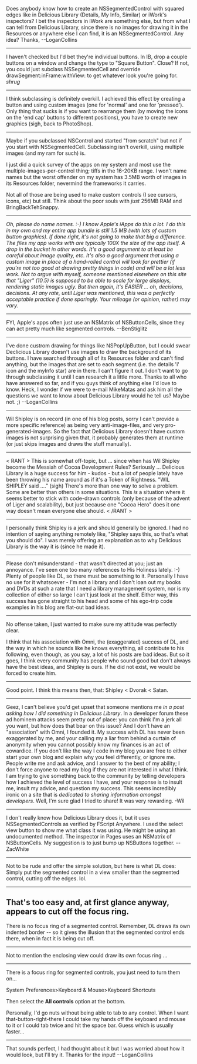 Does anybody know how to create an NSSegmentedControl with squared edges like in Delicious Library (Details, My Info, Similar)  or iWork's inspectors? I bet the inspectors in iWork are something else, but from what I can tell from Delicious Library, since there is no images for drawing it in the Resources or anywhere else I can find, it is an NSSegmentedControl. Any idea? Thanks, --LoganCollins

----
I haven't checked but I'd bet they're individual buttons. In IB, drop a couple buttons on a window and change the type to "Square Button". Close? If not, you could just subclass NSSegmentedCell and override     drawSegment:inFrame:withView: to get whatever look you're going for. *shrug*

----

I think subclassing is definitely overkill. I achieved this effect by creating a button and using custom images (one for 'normal' and one for 'pressed'). Only thing that sucks is if you want to rearrange them (by moving the icons on the 'end cap' buttons to different positions), you have to create new graphics (sigh, back to PhotoShop).

----
Maybe if you subclassed NSControl and started "from scratch" but not if you start with NSSegmentedCell. Subclassing isn't overkill, using multiple images (and my ram for such) is.

I just did a quick survey of the apps on my system and most use the multiple-images-per-control thing; tiffs in the 16-20KB range. I won't name names but the worst offender on my system has 3.5MB worth of images in its Resources folder, nevermind the frameworks it carries.

Not all of those are being used to make custom controls (I see cursors, icons, etc) but still. Think about the poor souls with *just* 256MB RAM and BringBackTehSnappy.

----

*Oh, please do name names. :-) I know Apple's iApps do this a lot. I do this in my own and my entire app bundle is still 1.5 MB  (with lots of custom button graphics). If done right, it's not going to make that big a difference. The files my app works with are typically 100X the size of the app itself. A drop in the bucket in other words. It's a good argument to at least be *careful* about image quality, etc. It's also a good argument that using a custom image in place of a hand-rolled control will look far prettier (if you're not too good at drawing pretty things in code) and will be a lot less work. Not to argue with myself, someone mentioned elsewhere on this site that "Liger" (10.5) is supposed to be able to scale for large displays, rendering static images ugly. But then again, it's EASIER ... oh, decisions, decisions. At any rate, until Liger was mentioned, this was a perfectly acceptable practice if done sparingly. Your mileage (or opinion, rather) may vary.*

----

FYI, Apple's apps often just use an NSMatrix of NSButtonCells, since they can act pretty much like segmented controls. --BenStiglitz

----

I've done custrom drawing for things like NSPopUpButton, but I could swear Declicious Library doesn't use images to draw the background of its buttons. I have searched through all of its Resources folder and can't find anything, but the images that are set to each segment (i.e. the details 'i' icon and the myInfo star) are in there. I can't figure it out. I don't want to go through subclassing it until I can research it a little more. Thanks to all who have answered so far, and if you guys think of anything else I'd love to know. Heck, I wonder if we were to e-mail MikeMatas and ask him all the questions we want to know about Delicious Library would he tell us? Maybe not. ;) --LoganCollins

----
Wil Shipley is on record (in one of his blog posts, sorry I can't provide a more specific reference) as being very anti-image-files, and very pro-generated-images. So the fact that Delicious Library doesn't have custom images is not surprising given that, it probably generates them at runtime (or just skips images and draws the stuff manually).

----

< RANT > This is somewhat off-topic, but ... since when has Wil Shipley become the Messiah of Cocoa Development Rules? Seriously ... Delicious Library is a huge success for him - kudos - but a lot of people lately have been throwing his name around as if it's a Token of Rightness. "WIL SHIPLEY said ...." (sigh) There's more than one way to solve a problem. Some are better than others in some situations. This *is* a situation where it seems better to stick with code-drawn controls (only because of the advent of Liger and scalability), but just because one "Cocoa Hero" does it one way doesn't mean everyone else should. < /RANT >

----
I personally think Shipley is a jerk and should generally be ignored. I had no intention of saying anything remotely like, "Shipley says this, so that's what you should do". I was merely offering an explanation as to why Delicious Library is the way it is (since he made it).

----
Please don't misunderstand - that wasn't directed at you; just an annoyance. I've seen one too many references to His Holiness lately. :-) Plenty of people like DL, so there must be something to it. Personally I have no use for it whatsoever - I'm not a library and I don't loan out my books and DVDs at such a rate that I need a library management system, nor is my collection of either so large I can't just look at the shelf. Either way, this success has gone straight to his head and some of his ego-trip code examples in his blog are flat-out bad ideas.

----
No offense taken, I just wanted to make sure my attitude was perfectly clear.

I think that his association with Omni, the (exaggerated) success of DL, and the way in which he sounds like he knows everything, all contribute to his following, even though, as you say, a lot of his posts are bad ideas. But so it goes, I think every community has people who sound good but don't always have the best ideas, and Shipley is ours. If he did not exist, we would be forced to create him.

----
Good point. I think this means then, that: Shipley < Dvorak < Satan.

----
Geez, I can't believe you'd get upset that someone mentions me <i>in a post asking how I did something in Delicious Library</i>. In a developer forum these ad hominem attacks seem pretty out of place: you can think I'm a jerk all you want, but how does that bear on this issue? And I don't have an "association" with Omni, I founded it. My success with DL has never been exaggerated by me, and your calling my a liar from behind a curtain of anonymity when you cannot possibly know my finances is an act of cowardice. If you don't like the way I code in my blog you are free to either start your own blog and explain why you feel differently, or ignore me. People write me and ask advice, and I answer to the best of my ability; I don't force anyone to read my blog if they are not interested in what I think. I am trying to give something back to the community by telling developers how I achieved the level of success I have, and your response is to insult me, insult my advice, and question my success. This seems incredibly ironic on a site that is <i>dedicated to sharing information amongst developers</i>. Well, I'm sure glad I tried to share! It was very rewarding. -Wil

----
I don't really know how Delicious Library does it, but it uses NSSegmentedControls as verified by FScript Anywhere. I used the select view button to show me what class it was using. He might be using an undocumented method. The inspector in Pages uses an NSMatrix of NSButtonCells. My suggestion is to just bump up NSButtons together.
--ZacWhite

----

Not to be rude and offer the simple solution, but here is what DL does:  Simply put the segmented control in a view smaller than the segmented control, cutting off the edges.  lol.

----
That's too easy and, at first glance anyway, appears to cut off the focus ring.
----
There is no focus ring of a segmented control.  Remember, DL draws its own indented border -- so it gives the illusion that the segmented control ends there, when in fact it is being cut off.

----
Not to mention the enclosing view could draw its own focus ring ...

----
There is a focus ring for segmented controls, you just need to turn them on...

System Preferences>Keyboard & Mouse>Keyboard Shortcuts

Then select the **All controls** option at the bottom.

Personally, I'd go nuts without being able to tab to any control. When I want that-button-right-there I could take my hands off the keyboard and mouse to it or I could tab twice and hit the space bar. Guess which is usually faster...

----

That sounds perfect, I had thought about it but I was worried about how it would look, but I'll try it. Thanks for the input! --LoganCollins
